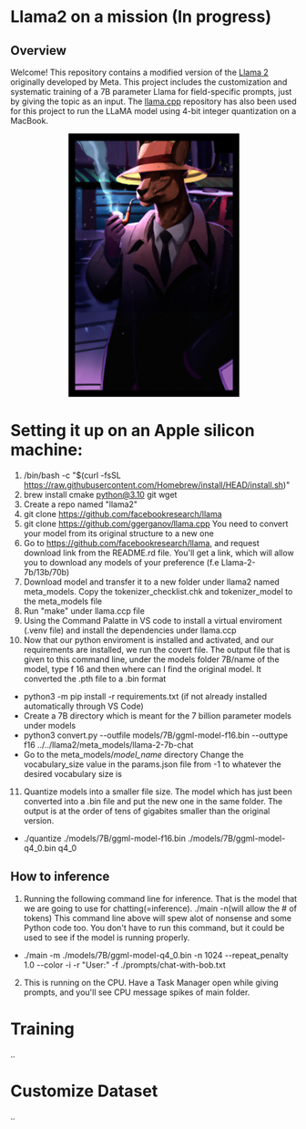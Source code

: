# Llama2 on a mission (In progress)



## Overview
Welcome! This repository contains a modified version of the [Llama 2](https://ai.meta.com/llama/) originally developed by Meta. This project includes the customization and systematic training of a 7B parameter Llama for field-specific prompts, just by giving the topic as an input. The [llama.cpp](https://github.com/ggerganov/llama.cpp) repository has also been used for this project to run the LLaMA model using 4-bit integer quantization on a MacBook.



<p align="center">
  <img src="llama.png" width="300"/>
</p>

# Setting it up on an Apple silicon machine:
1. /bin/bash -c "$(curl -fsSL https://raw.githubusercontent.com/Homebrew/install/HEAD/install.sh)"
2. brew install cmake python@3.10 git wget
1. Create a repo named "llama2"
2. git clone https://github.com/facebookresearch/llama
3. git clone https://github.com/ggerganov/llama.cpp
   You need to convert your model from its original structure to a new one
4. Go to https://github.com/facebookresearch/llama, and request download link from the README.rd file. You'll get a link, which will allow you to download any models of your preference (f.e Llama-2-7b/13b/70b)
5. Download model and transfer it to a new folder under llama2 named meta_models. Copy the tokenizer_checklist.chk and tokenizer_model to the meta_models file
6. Run "make" under llama.ccp file
8. Using the Command Palatte in VS code to install a virtual enviroment (.venv file) and install the dependencies under llama.ccp
10. Now that our python enviroment is installed and activated, and our requirements are installed, we run the covert file. The output file that is given to this command line, under the models folder 7B/name of the model, type f 16 and then where can I find the original model. It converted the .pth file to a .bin format
- python3 -m pip install -r requirements.txt (if not already installed automatically through VS Code)
- Create a 7B directory which is meant for the 7 billion parameter models under models
- python3 convert.py --outfile models/7B/ggml-model-f16.bin --outtype f16 ../../llama2/meta_models/llama-2-7b-chat
- Go to the meta_models/*model_name* directory Change the vocabulary_size value in the params.json file from -1 to whatever the desired vocabulary size is
11. Quantize models into a smaller file size. The model which has just been converted into a .bin file and put the new one in the same folder. The output is at the order of tens of gigabites smaller than the original version.

- ./quantize  ./models/7B/ggml-model-f16.bin ./models/7B/ggml-model-q4_0.bin q4_0



## How to inference
1. Running the following command line for inference. That is the model that we are going to use for chatting(=inference). 
./main <quantized model> -n(will allow the # of tokens) <number of tokens we can respond with>
This command line above will spew alot of nonsense and some Python code too. You don't have to run this command, but it could be used to see if the model is running properly. 

- ./main -m ./models/7B/ggml-model-q4_0.bin -n 1024 --repeat_penalty 1.0 --color -i -r "User:" -f ./prompts/chat-with-bob.txt
2. This is running on the CPU. Have a Task Manager open while giving prompts, and you'll see CPU message spikes of main folder. 


# Training
..

# Customize Dataset
..